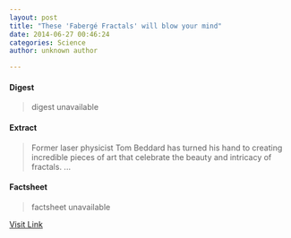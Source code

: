 ```yaml
---
layout: post
title: "These 'Fabergé Fractals' will blow your mind"
date: 2014-06-27 00:46:24
categories: Science
author: unknown author

---
```



#### Digest
>digest unavailable

#### Extract
>Former laser physicist Tom Beddard has turned his hand to creating incredible pieces of art that celebrate the beauty and intricacy of fractals. ...

#### Factsheet
>factsheet unavailable

[Visit Link](http://feeds.sciencealert.com.au/~r/sciencealert-latestnews/~3/cYMndsj4wJ4/20142706-25757.html)


